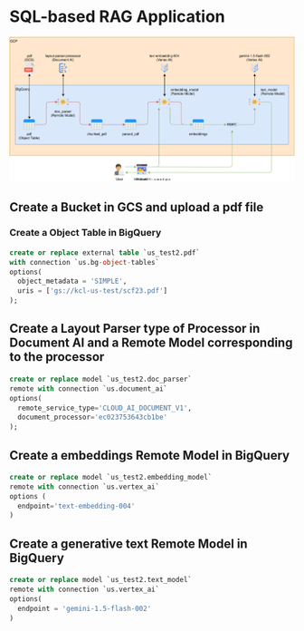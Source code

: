 # SQL-based RAG Application

![](rag.drawio.svg)

## Create a Bucket in GCS and upload a pdf file


### Create a Object Table in BigQuery

``` sql
create or replace external table `us_test2.pdf`
with connection `us.bg-object-tables`
options(
  object_metadata = 'SIMPLE',
  uris = ['gs://kcl-us-test/scf23.pdf']
);
```

## Create a Layout Parser type of Processor in Document AI and a Remote Model corresponding to the processor

``` sql
create or replace model `us_test2.doc_parser`
remote with connection `us.document_ai`
options(
  remote_service_type='CLOUD_AI_DOCUMENT_V1',
  document_processor='ec023753643cb1be'
);
```

## Create a embeddings Remote Model in BigQuery

``` sql
create or replace model `us_test2.embedding_model`
remote with connection `us.vertex_ai`
options (
  endpoint='text-embedding-004'
)
```

## Create a generative text Remote Model in BigQuery

``` sql
create or replace model `us_test2.text_model`
remote with connection `us.vertex_ai`
options(
  endpoint = 'gemini-1.5-flash-002'
)
```
